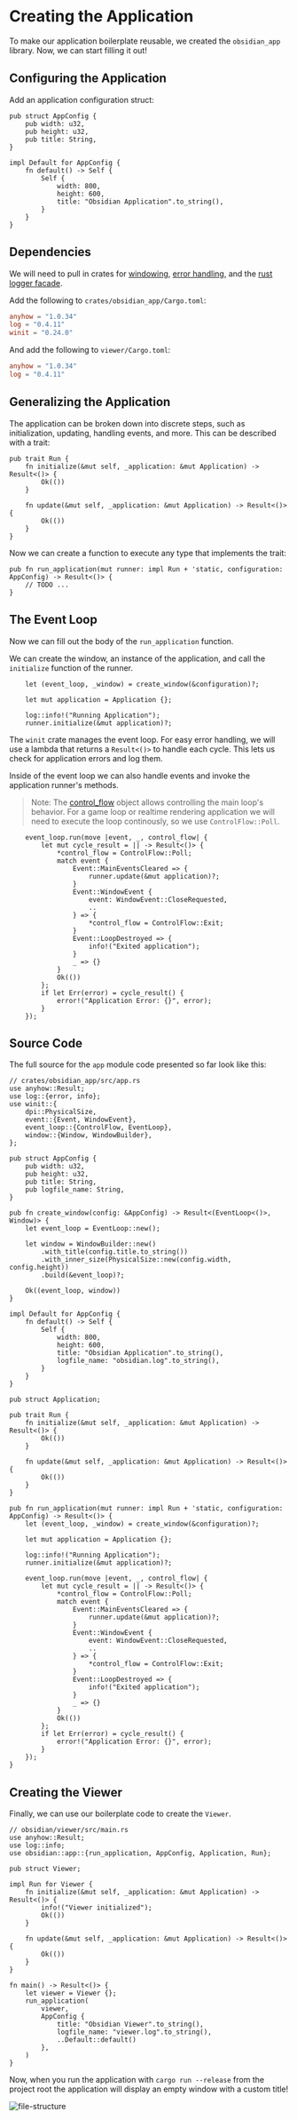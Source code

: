 # Creating the Application

To make our application boilerplate reusable, we created the `obsidian_app` library. Now, we can start filling it out!

## Configuring the Application

Add an application configuration struct:

```rust,noplaypen
pub struct AppConfig {
    pub width: u32,
    pub height: u32,
    pub title: String,
}

impl Default for AppConfig {
    fn default() -> Self {
        Self {
            width: 800,
            height: 600,
            title: "Obsidian Application".to_string(),
        }
    }
}
```

## Dependencies

We will need to pull in crates for [windowing](https://github.com/rust-windowing/winit), [error handling](https://github.com/dtolnay/anyhow), and the [rust logger facade](https://github.com/rust-lang/log).

Add the following to `crates/obsidian_app/Cargo.toml`:

```toml
anyhow = "1.0.34"
log = "0.4.11"
winit = "0.24.0"
```

And add the following to `viewer/Cargo.toml`:

```toml
anyhow = "1.0.34"
log = "0.4.11"
```

## Generalizing the Application

The application can be broken down into discrete steps, such as initialization, updating, handling events, and more. This can be described with a trait:

```rust,noplaypen
pub trait Run {
    fn initialize(&mut self, _application: &mut Application) -> Result<()> {
        Ok(())
    }

    fn update(&mut self, _application: &mut Application) -> Result<()> {
        Ok(())
    }
}
```

Now we can create a function to execute any type that implements the trait:

```rust,noplaypen
pub fn run_application(mut runner: impl Run + 'static, configuration: AppConfig) -> Result<()> {
    // TODO ...
}
```

## The Event Loop

Now we can fill out the body of the `run_application` function.

We can create the window, an instance of the application, and call the `initialize` function of the runner.

```rust,noplaypen
    let (event_loop, _window) = create_window(&configuration)?;

    let mut application = Application {};

    log::info!("Running Application");
    runner.initialize(&mut application)?;
```

The `winit` crate manages the event loop. For easy error handling, we will use a lambda that returns a `Result<()>` to handle each cycle. This lets us check for application errors and log them.

Inside of the event loop we can also handle events and invoke the application runner's methods.

> Note: The [control_flow](https://docs.rs/winit/0.24.0/winit/event_loop/enum.ControlFlow.html) object allows controlling the main loop's behavior. For a game loop or realtime rendering application we will need to execute the loop continously, so we use `ControlFlow::Poll`.

```rust,noplaypen
    event_loop.run(move |event, _, control_flow| {
        let mut cycle_result = || -> Result<()> {
            *control_flow = ControlFlow::Poll;
            match event {
                Event::MainEventsCleared => {
                    runner.update(&mut application)?;
                }
                Event::WindowEvent {
                    event: WindowEvent::CloseRequested,
                    ..
                } => {
                    *control_flow = ControlFlow::Exit;
                }
                Event::LoopDestroyed => {
                    info!("Exited application");
                }
                _ => {}
            }
            Ok(())
        };
        if let Err(error) = cycle_result() {
            error!("Application Error: {}", error);
        }
    });

```

## Source Code

The full source for the `app` module code presented so far look like this:

```rust,noplaypen
// crates/obsidian_app/src/app.rs
use anyhow::Result;
use log::{error, info};
use winit::{
    dpi::PhysicalSize,
    event::{Event, WindowEvent},
    event_loop::{ControlFlow, EventLoop},
    window::{Window, WindowBuilder},
};

pub struct AppConfig {
    pub width: u32,
    pub height: u32,
    pub title: String,
    pub logfile_name: String,
}

pub fn create_window(config: &AppConfig) -> Result<(EventLoop<()>, Window)> {
    let event_loop = EventLoop::new();

    let window = WindowBuilder::new()
        .with_title(config.title.to_string())
        .with_inner_size(PhysicalSize::new(config.width, config.height))
        .build(&event_loop)?;

    Ok((event_loop, window))
}

impl Default for AppConfig {
    fn default() -> Self {
        Self {
            width: 800,
            height: 600,
            title: "Obsidian Application".to_string(),
            logfile_name: "obsidian.log".to_string(),
        }
    }
}

pub struct Application;

pub trait Run {
    fn initialize(&mut self, _application: &mut Application) -> Result<()> {
        Ok(())
    }

    fn update(&mut self, _application: &mut Application) -> Result<()> {
        Ok(())
    }
}

pub fn run_application(mut runner: impl Run + 'static, configuration: AppConfig) -> Result<()> {
    let (event_loop, _window) = create_window(&configuration)?;

    let mut application = Application {};

    log::info!("Running Application");
    runner.initialize(&mut application)?;

    event_loop.run(move |event, _, control_flow| {
        let mut cycle_result = || -> Result<()> {
            *control_flow = ControlFlow::Poll;
            match event {
                Event::MainEventsCleared => {
                    runner.update(&mut application)?;
                }
                Event::WindowEvent {
                    event: WindowEvent::CloseRequested,
                    ..
                } => {
                    *control_flow = ControlFlow::Exit;
                }
                Event::LoopDestroyed => {
                    info!("Exited application");
                }
                _ => {}
            }
            Ok(())
        };
        if let Err(error) = cycle_result() {
            error!("Application Error: {}", error);
        }
    });
}
```

## Creating the Viewer

Finally, we can use our boilerplate code to create the `Viewer`.

```rust,noplaypen
// obsidian/viewer/src/main.rs
use anyhow::Result;
use log::info;
use obsidian::app::{run_application, AppConfig, Application, Run};

pub struct Viewer;

impl Run for Viewer {
    fn initialize(&mut self, _application: &mut Application) -> Result<()> {
        info!("Viewer initialized");
        Ok(())
    }

    fn update(&mut self, _application: &mut Application) -> Result<()> {
        Ok(())
    }
}

fn main() -> Result<()> {
    let viewer = Viewer {};
    run_application(
        viewer,
        AppConfig {
            title: "Obsidian Viewer".to_string(),
            logfile_name: "viewer.log".to_string(),
            ..Default::default()
        },
    )
}
```

Now, when you run the application with `cargo run --release` from the project root the application will display an empty window with a custom title!

![file-structure](images/chapter1.png)